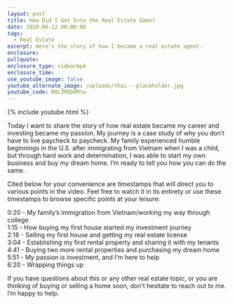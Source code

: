```yaml
---
layout: post
title: How Did I Get Into the Real Estate Game?
date: 2020-06-12 00:00:00
tags:
  - Real Estate
excerpt: Here’s the story of how I became a real estate agent.
enclosure:
pullquote:
enclosure_type: video/mp4
enclosure_time:
use_youtube_image: false
youtube_alternate_image: /uploads/thai---placeholder.jpg
youtube_code: R8L3RDDdMlw
---
```


{% include youtube.html %}

Today I want to share the story of how real estate became my career and investing became my passion. My journey is a case study of why you don’t have to live paycheck to paycheck. My family experienced humble beginnings in the U.S. after immigrating from Vietnam when I was a child, but through hard work and determination, I was able to start my own business and buy my dream home. I’m ready to tell you how you can do the same.

Cited below for your convenience are timestamps that will direct you to various points in the video. Feel free to watch it in its entirety or use these timestamps to browse specific points at your leisure:

0:20 - My family’s immigration from Vietnam/working my way through college<br>1:15 - How buying my first house started my investment journey<br>2:18 - Selling my first house and getting my real estate license<br>3:04 - Establishing my first rental property and sharing it with my tenants<br>4:41 - Buying two more rental properties and purchasing my dream home<br>5:51 - My passion is investment, and I’m here to help<br>6:20 - Wrapping things up

If you have questions about this or any other real estate topic, or you are thinking of buying or selling a home soon, don’t hesitate to reach out to me. I’m happy to help.
